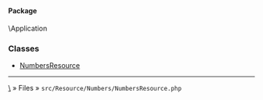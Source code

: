 ## 

#### Package
\Application







### Classes
* [NumbersResource](classes/NumbersResource)






***
[\\](Home) » Files » `src/Resource/Numbers/NumbersResource.php`